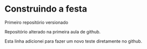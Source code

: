 # Construindo a festa
 Primeiro repositório versionado

 Repositório alterado na primeira aula de github.
 
 Esta linha adicionei para fazer um novo teste diretamente no github.
